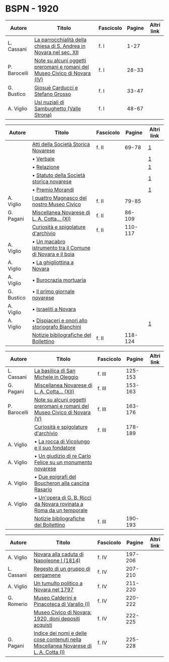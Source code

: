 # BSPN - 1920

| Autore       | Titolo                                                                                                                         | Fascicolo | Pagine | Altri link |
|--------------|--------------------------------------------------------------------------------------------------------------------------------|-----------|--------|------------|
| L. Cassani   | [La parrocchialità della chiesa di S. Andrea in Novara nel sec. XII](https://en.calameo.com/read/007260735337473d65ae4)        | f. I      | 1-27   |            |
| P. Barocelli | [Note su alcuni oggetti preromani e romani del Museo Civico di Novara (IV)](https://en.calameo.com/read/007260735337473d65ae4) | f. I      | 28-33  |            |
| G. Bustico   | [Giosuè Carducci e Stefano Grosso](https://en.calameo.com/read/007260735337473d65ae4)                                          | f. I      | 33-47  |            |
| A. Viglio    | [Usi nuziali di Sambughetto (Valle Strona)](https://en.calameo.com/read/007260735337473d65ae4)                                 | f. I      | 48-67  |            |

| Autore     | Titolo                                                                                                         | Fascicolo | Pagine  | Altri link                                             |
|------------|----------------------------------------------------------------------------------------------------------------|-----------|---------|--------------------------------------------------------|
|            | [Atti della Società Storica Novarese](http://www.ssno.it/BSPNo/bspn_not20.html#201)                            | f. II     | 69-78   | [1](https://en.calameo.com/read/0072607354266ce9807cf) |
|            | • [Verbale](http://www.ssno.it/BSPNo/bspn_not20.html#verb)                                                     |           |         | [1](https://en.calameo.com/read/0072607354266ce9807cf) |
|            | • [Relazione](http://www.ssno.it/BSPNo/bspn_not20.html#rel)                                                    |           |         | [1](https://en.calameo.com/read/0072607354266ce9807cf) |
|            | • [Statuto della Società storica novarese](http://www.ssno.it/BSPNo/bspn_not20.html#stat)                      |           |         | [1](https://en.calameo.com/read/0072607354266ce9807cf) |
|            | • [Premio Morandi](http://www.ssno.it/BSPNo/bspn_not20.html#pmor)                                              |           |         | [1](https://en.calameo.com/read/0072607354266ce9807cf) |
| A. Viglio  | [I quattro Magnasco del nostro Museo Civico](https://en.calameo.com/read/0072607354266ce9807cf)                | f. II     | 79-85   |                                                        |
| G. Pagani  | [Miscellanea Novarese di L. A. Cotta... (XI)](https://en.calameo.com/read/0072607354266ce9807cf)               | f. II     | 86-109  |                                                        |
|            | [Curiosità e spigolature d'archivio](https://en.calameo.com/read/0072607354266ce9807cf)                        | f. II     | 110-117 |                                                        |
| A. Viglio  | • [Un macabro istrumento tra il Comune di Novara e il boia](https://en.calameo.com/read/0072607354266ce9807cf) |           |         |                                                        |
| A. Viglio  | • [La ghigliottina a Novara](https://en.calameo.com/read/0072607354266ce9807cf)                                |           |         |                                                        |
| A. Viglio  | • [Burocrazia mortuaria](https://en.calameo.com/read/0072607354266ce9807cf)                                    |           |         |                                                        |
| G. Bustico | • [Il primo giornale novarese](https://en.calameo.com/read/0072607354266ce9807cf)                              |           |         |                                                        |
| A. Viglio  | • [Israeliti a Novara](https://en.calameo.com/read/0072607354266ce9807cf)                                      |           |         |                                                        |
| A. Viglio  | • [Dispiaceri e onori allo storiografo Bianchini](http://www.ssno.it/BSPNo/1920_Viglio_Bianchini.pdf)          |           |         | [1](https://en.calameo.com/read/0072607354266ce9807cf) |
|            | [Notizie bibliografiche del Bollettino](https://en.calameo.com/read/0072607354266ce9807cf)                     | f. II     | 118-124 |                                                        |

| Autore       | Titolo                                                                                                                        | Fascicolo | Pagine  | Altri link |
|--------------|-------------------------------------------------------------------------------------------------------------------------------|-----------|---------|------------|
| L. Cassani   | [La basilica di San Michele in Oleggio](https://en.calameo.com/read/007260735f06377b02ae5)                                    | f. III    | 125-153 |            |
| G. Pagani    | [Miscellanea Novarese di L. A. Cotta... (XII)](https://en.calameo.com/read/007260735f06377b02ae5)                             | f. III    | 153-163 |            |
| P. Barocelli | [Note su alcuni oggetti preromani e romani del Museo Civico di Novara (V)](https://en.calameo.com/read/007260735f06377b02ae5) | f. III    | 163-176 |            |
|              | [Curiosità e spigolature d'archivio](https://en.calameo.com/read/007260735f06377b02ae5)                                       | f. III    | 178-189 |            |
| A. Viglio    | • [La rocca di Vicolungo e il suo fondatore](https://en.calameo.com/read/007260735f06377b02ae5)                               |           |         |            |
| A. Viglio    | • [Un giudizio di re Carlo Felice su un monumento novarese](https://en.calameo.com/read/007260735f06377b02ae5)                |           |         |            |
| A. Viglio    | • [Due epigrafi del Boucheron alla cascina Rasario](https://en.calameo.com/read/007260735f06377b02ae5)                        |           |         |            |
| A. Viglio    | • [Un'opera di G. B. Ricci da Novara rovinata a Roma da un temporale](https://en.calameo.com/read/007260735f06377b02ae5)      |           |         |            |
|              | [Notizie bibliografiche del Bollettino](https://en.calameo.com/read/007260735f06377b02ae5)                                    | f. III    | 190-193 |            |

| Autore     | Titolo                                                                                                                                    | Fascicolo | Pagine  | Altri link |
|------------|-------------------------------------------------------------------------------------------------------------------------------------------|-----------|---------|------------|
| A. Viglio  | [Novara alla caduta di Napoleone I (1814)](https://en.calameo.com/read/00726073524b3aabcf8ca)                                             | f. IV     | 197-206 |            |
| L. Cassani | [Regesto di un gruppo di pergamene](https://en.calameo.com/read/00726073524b3aabcf8ca)                                                    | f. IV     | 207-210 |            |
| A. Viglio  | [Un tumulto politico a Novara nel 1797](https://en.calameo.com/read/00726073524b3aabcf8ca)                                                | f. IV     | 211-220 |            |
| G. Romerio | [Museo Calderini e Pinacoteca di Varallo (I)](https://en.calameo.com/read/00726073524b3aabcf8ca)                                          | f. IV     | 220-222 |            |
|            | [Museo Civico di Novara: 1920, doni depositi acquisti](https://en.calameo.com/read/00726073524b3aabcf8ca)                                 | f. IV     | 222-225 |            |
| G. Pagani  | [Indice dei nomi e delle cose contenuti nella Miscellanea Novarese di L. A. Cotta (I)](https://en.calameo.com/read/00726073524b3aabcf8ca) | f. IV     | 225-228 |            |
